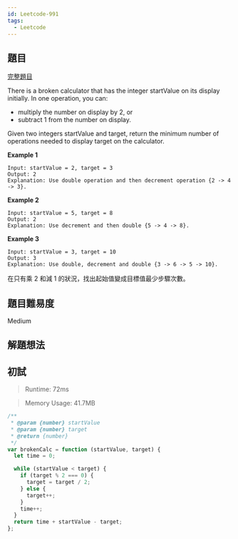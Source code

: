 ```yaml
---
id: Leetcode-991
tags:
  - Leetcode
---
```


## 題目

[完整題目](https://leetcode.com/problems/simplify-path/)

There is a broken calculator that has the integer startValue on its display initially. In one operation, you can:

- multiply the number on display by 2, or
- subtract 1 from the number on display.

Given two integers startValue and target, return the minimum number of operations needed to display target on the calculator.

**Example 1**

```
Input: startValue = 2, target = 3
Output: 2
Explanation: Use double operation and then decrement operation {2 -> 4 -> 3}.
```

**Example 2**

```
Input: startValue = 5, target = 8
Output: 2
Explanation: Use decrement and then double {5 -> 4 -> 8}.
```

**Example 3**

```
Input: startValue = 3, target = 10
Output: 3
Explanation: Use double, decrement and double {3 -> 6 -> 5 -> 10}.
```

在只有乘 2 和減 1 的狀況，找出起始值變成目標值最少步驟次數。

## 題目難易度

Medium

## 解題想法

## 初試

> Runtime: 72ms

> Memory Usage: 41.7MB

```javascript
/**
 * @param {number} startValue
 * @param {number} target
 * @return {number}
 */
var brokenCalc = function (startValue, target) {
  let time = 0;

  while (startValue < target) {
    if (target % 2 === 0) {
      target = target / 2;
    } else {
      target++;
    }
    time++;
  }
  return time + startValue - target;
};
```
